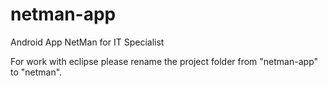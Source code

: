 netman-app
==========

Android App NetMan for IT Specialist

For work with eclipse please rename the project folder from "netman-app" to "netman".

